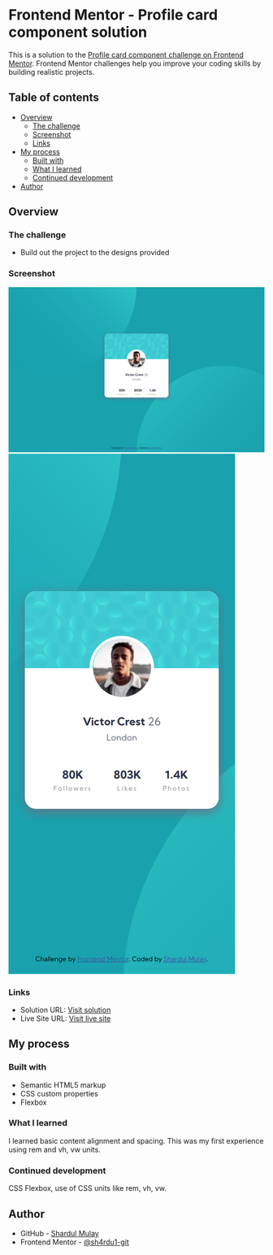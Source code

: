 # Frontend Mentor - Profile card component solution

This is a solution to the [Profile card component challenge on Frontend Mentor](https://www.frontendmentor.io/challenges/profile-card-component-cfArpWshJ). Frontend Mentor challenges help you improve your coding skills by building realistic projects. 

## Table of contents

- [Overview](#overview)
  - [The challenge](#the-challenge)
  - [Screenshot](#screenshot)
  - [Links](#links)
- [My process](#my-process)
  - [Built with](#built-with)
  - [What I learned](#what-i-learned)
  - [Continued development](#continued-development)
- [Author](#author)

## Overview

### The challenge

- Build out the project to the designs provided

### Screenshot

![](./screenshots/desktop.png)
![](./screenshots/mobile.png)

### Links

- Solution URL: [Visit solution](https://your-solution-url.com)
- Live Site URL: [Visit live site](https://sh4rdu1-git.github.io/fm-profile-card-component/)

## My process

### Built with

- Semantic HTML5 markup
- CSS custom properties
- Flexbox

### What I learned

I learned basic content alignment and spacing. This was my first experience using rem and vh, vw units.

### Continued development

CSS Flexbox, use of CSS units like rem, vh, vw.

## Author

- GitHub - [Shardul Mulay](https://www.github.com/sh4rdu1-git)
- Frontend Mentor - [@sh4rdu1-git](https://www.frontendmentor.io/profile/sh4rdu1-git)
